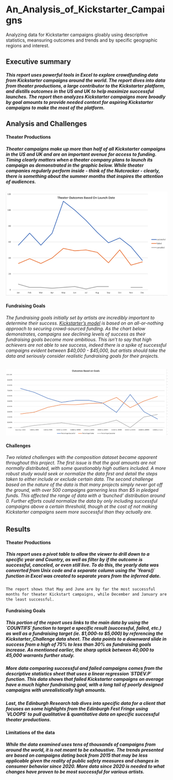 # **An_Analysis_of_Kickstarter_Campaigns**
Analyzing data for Kickstarter campaigns gloably using descriptive statistics, meansuring outcomes and trends and by specific geographic regions and interest.

## **Executive summary** 

##### This report uses powerful tools in Excel to explore crowdfunding data from Kickstarter campaigns around the world.  The report dives into data from theater productions, a large contributor to the Kickstarter platform, and distills outcomes in the US and UK to help maximize successful launches.  The report then analyzes Kickstarter campaigns more broadly by goal amounts to provide needed context for aspiring Kickstarter campaigns to make the most of the platform.


## **Analysis and Challenges**

#### Theater Productions

##### Theater campaigns make up more than half of all Kickstarter campaigns in the US and UK and are an important avenue for access to funding.  Timing clearly matters when a theater company plans to launch its campaign as demonstrated in the graphic below.  While theater companies regularly perform inside - think of the Nutcracker - clearly, there is something about the summer months that inspires the attention of audiences.   

![Theater Outcome](/Theater_Outcomes_vs_Launch.png)


#### Fundraising Goals

###### The fundraising goals initially set by artists are incredibly important to determine their success.  [Kickstarter’s model](https://www.kickstarter.com/how-it-works) is based on an all-or-nothing approach to securing crowd-sourced funding.  As the chart below demonstrates, campaigns see declining levels of success as their fundraising goals become more ambitious.  This isn’t to say that high achievers are not able to see success, indeed there is a spike of successful campaigns evident between $40,000 - $45,000, but artists should take the data and seriously consider realistic fundraising goals for their projects.  

![Goals](/Outcomes_vs_Goals.png)

#### Challenges 

###### Two related challenges with the composition dataset became apparent throughout this project.  The first issue is that the goal amounts are not normally distributed, with some questionably high outliers included.  A more robust study would seek or normalize the data first and detail the steps taken to either include or exclude certain data.  The second challenge based on the nature of the data is that many projects simply never got off the ground, with over 500 campaigns garnering less than $5 in pledged funds.  This affected the range of data with a ‘bunched’ distribution around 0.  Further efforts could normalize the data by only including successful campaigns above a certain threshold, though at the cost of not making Kickstarter campaigns seem more successful than they actually are.  

  
## **Results**

#### Theater Productions

##### This report uses a pivot table to allow the viewer to drill down to a specific year and Country, as well as filter by if the outcome is successful, canceled, or even still live.  To do this, the yearly data was converted from Unix code and a separate column using the ´Years()´ function in Excel was created to separate years from the inferred date.   
	The report shows that May and June are by far the most successful months for theater Kickstart campaigns, while December and January are the least successful.  


#### Fundraising Goals

##### This portion of the report uses links to the main data by using the ´COUNTIFS´ function to target a specific result (successful, failed, etc.) as well as a fundraising target (ie. $1,000-to $5,000) by referencing the Kickstarter_Challenge data sheet.  The data points to a downward slide in success from a high of 75% to less than 30% as fundraising goals increase.  As mentioned earlier, the sharp uptick between 40,000 to 45,000 warrants further study.

##### More data comparing successful and failed campaigns comes from the descriptive statistics sheet that uses a linear regression ´STDEV.P´ function.  This data shows that failed Kickstarter campaigns on average have a much higher fundraising goal, with a long tail of poorly designed campaigns with unrealistically high amounts.  

##### Last, the Edinburgh Research tab dives into specific data for a client that focuses on some highlights from the Edinburgh Fest Fringe using ´VLOOPS´ to pull qualitative & quantitative data on specific successful theater productions.   


#### Limitations of the data

##### While the data examined uses tens of thousands of campaigns from around the world, it is not meant to be exhaustive.  The trends presented are based on campaigns dating back from 2015 that may be less applicable given the reality of public safety measures and changes in consumer behavior since 2020.  More data since 2020 is needed to what changes have proven to be most successful for various artists.

